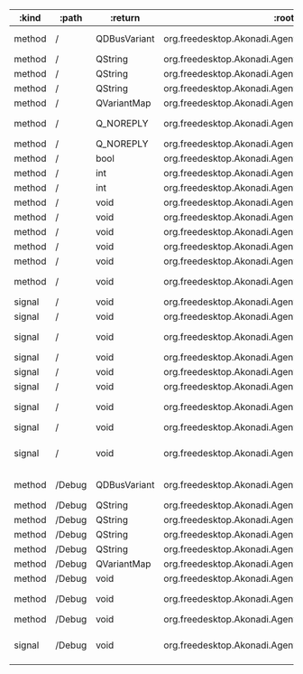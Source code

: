 :kind  | :path  | :return      | :root                                                 | :sig                                                                                                                                         
------ | ------ | ------------ | ----------------------------------------------------- | ---------------------------------------------------------------------------------------------------------------------------------------------
method | /      | QDBusVariant | org.freedesktop.Akonadi.Agent.akonadi_migration_agent | org.freedesktop.DBus.Properties.Get(QString interface_name, QString property_name)                                                           
method | /      | QString      | org.freedesktop.Akonadi.Agent.akonadi_migration_agent | org.freedesktop.Akonadi.Agent.Status.statusMessage()                                                                                         
method | /      | QString      | org.freedesktop.Akonadi.Agent.akonadi_migration_agent | org.freedesktop.DBus.Introspectable.Introspect()                                                                                             
method | /      | QString      | org.freedesktop.Akonadi.Agent.akonadi_migration_agent | org.freedesktop.DBus.Peer.GetMachineId()                                                                                                     
method | /      | QVariantMap  | org.freedesktop.Akonadi.Agent.akonadi_migration_agent | org.freedesktop.DBus.Properties.GetAll(QString interface_name)                                                                               
method | /      | Q_NOREPLY    | org.freedesktop.Akonadi.Agent.akonadi_migration_agent | void org.freedesktop.Akonadi.Agent.Control.configure(qlonglong windowId)                                                                     
method | /      | Q_NOREPLY    | org.freedesktop.Akonadi.Agent.akonadi_migration_agent | void org.freedesktop.Akonadi.Agent.Status.setOnline(bool state)                                                                              
method | /      | bool         | org.freedesktop.Akonadi.Agent.akonadi_migration_agent | org.freedesktop.Akonadi.Agent.Status.isOnline()                                                                                              
method | /      | int          | org.freedesktop.Akonadi.Agent.akonadi_migration_agent | org.freedesktop.Akonadi.Agent.Status.progress()                                                                                              
method | /      | int          | org.freedesktop.Akonadi.Agent.akonadi_migration_agent | org.freedesktop.Akonadi.Agent.Status.status()                                                                                                
method | /      | void         | org.freedesktop.Akonadi.Agent.akonadi_migration_agent | org.freedesktop.Akonadi.Agent.Control.abort()                                                                                                
method | /      | void         | org.freedesktop.Akonadi.Agent.akonadi_migration_agent | org.freedesktop.Akonadi.Agent.Control.cleanup()                                                                                              
method | /      | void         | org.freedesktop.Akonadi.Agent.akonadi_migration_agent | org.freedesktop.Akonadi.Agent.Control.quit()                                                                                                 
method | /      | void         | org.freedesktop.Akonadi.Agent.akonadi_migration_agent | org.freedesktop.Akonadi.Agent.Control.reconfigure()                                                                                          
method | /      | void         | org.freedesktop.Akonadi.Agent.akonadi_migration_agent | org.freedesktop.DBus.Peer.Ping()                                                                                                             
method | /      | void         | org.freedesktop.Akonadi.Agent.akonadi_migration_agent | org.freedesktop.DBus.Properties.Set(QString interface_name, QString property_name, QDBusVariant value)                                       
signal | /      | void         | org.freedesktop.Akonadi.Agent.akonadi_migration_agent | org.freedesktop.Akonadi.Agent.Control.configurationDialogAccepted()                                                                          
signal | /      | void         | org.freedesktop.Akonadi.Agent.akonadi_migration_agent | org.freedesktop.Akonadi.Agent.Control.configurationDialogRejected()                                                                          
signal | /      | void         | org.freedesktop.Akonadi.Agent.akonadi_migration_agent | org.freedesktop.Akonadi.Agent.Status.advancedStatus(QVariantMap status)                                                                      
signal | /      | void         | org.freedesktop.Akonadi.Agent.akonadi_migration_agent | org.freedesktop.Akonadi.Agent.Status.error(QString message)                                                                                  
signal | /      | void         | org.freedesktop.Akonadi.Agent.akonadi_migration_agent | org.freedesktop.Akonadi.Agent.Status.onlineChanged(bool state)                                                                               
signal | /      | void         | org.freedesktop.Akonadi.Agent.akonadi_migration_agent | org.freedesktop.Akonadi.Agent.Status.percent(int percent)                                                                                    
signal | /      | void         | org.freedesktop.Akonadi.Agent.akonadi_migration_agent | org.freedesktop.Akonadi.Agent.Status.status(int status, QString message)                                                                     
signal | /      | void         | org.freedesktop.Akonadi.Agent.akonadi_migration_agent | org.freedesktop.Akonadi.Agent.Status.warning(QString message)                                                                                
signal | /      | void         | org.freedesktop.Akonadi.Agent.akonadi_migration_agent | org.freedesktop.DBus.Properties.PropertiesChanged(QString interface_name, QVariantMap changed_properties, QStringList invalidated_properties)
method | /Debug | QDBusVariant | org.freedesktop.Akonadi.Agent.akonadi_migration_agent | org.freedesktop.DBus.Properties.Get(QString interface_name, QString property_name)                                                           
method | /Debug | QString      | org.freedesktop.Akonadi.Agent.akonadi_migration_agent | org.freedesktop.DBus.Introspectable.Introspect()                                                                                             
method | /Debug | QString      | org.freedesktop.Akonadi.Agent.akonadi_migration_agent | org.freedesktop.DBus.Peer.GetMachineId()                                                                                                     
method | /Debug | QString      | org.freedesktop.Akonadi.Agent.akonadi_migration_agent | org.kde.dfaure.dumpMemoryInfoToString()                                                                                                      
method | /Debug | QString      | org.freedesktop.Akonadi.Agent.akonadi_migration_agent | org.kde.dfaure.dumpNotificationListToString()                                                                                                
method | /Debug | QVariantMap  | org.freedesktop.Akonadi.Agent.akonadi_migration_agent | org.freedesktop.DBus.Properties.GetAll(QString interface_name)                                                                               
method | /Debug | void         | org.freedesktop.Akonadi.Agent.akonadi_migration_agent | org.freedesktop.DBus.Peer.Ping()                                                                                                             
method | /Debug | void         | org.freedesktop.Akonadi.Agent.akonadi_migration_agent | org.freedesktop.DBus.Properties.Set(QString interface_name, QString property_name, QDBusVariant value)                                       
method | /Debug | void         | org.freedesktop.Akonadi.Agent.akonadi_migration_agent | org.kde.dfaure.dumpMemoryInfo()                                                                                                              
signal | /Debug | void         | org.freedesktop.Akonadi.Agent.akonadi_migration_agent | org.freedesktop.DBus.Properties.PropertiesChanged(QString interface_name, QVariantMap changed_properties, QStringList invalidated_properties)
